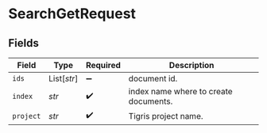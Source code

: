 # SearchGetRequest


## Fields

| Field                                 | Type                                  | Required                              | Description                           |
| ------------------------------------- | ------------------------------------- | ------------------------------------- | ------------------------------------- |
| `ids`                                 | List[*str*]                           | :heavy_minus_sign:                    | document id.                          |
| `index`                               | *str*                                 | :heavy_check_mark:                    | index name where to create documents. |
| `project`                             | *str*                                 | :heavy_check_mark:                    | Tigris project name.                  |